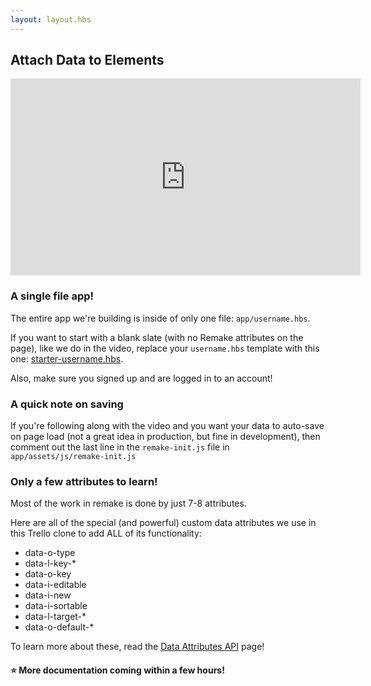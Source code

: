 ```yaml
---
layout: layout.hbs
---
```


## Attach Data to Elements

<iframe width="560" height="315" src="https://www.youtube-nocookie.com/embed/-ihDFiLa0Pc" frameborder="0" allow="accelerometer; autoplay; encrypted-media; gyroscope; picture-in-picture" allowfullscreen></iframe>

### A single file app!

The entire app we're building is inside of only one file: `app/username.hbs`.

If you want to start with a blank slate (with no Remake attributes on the page), like we do in the video, replace your `username.hbs` template with this one: [starter-username.hbs](https://gist.github.com/panphora/a1f39772ebc837b29173c5fb18887a8d).

Also, make sure you signed up and are logged in to an account!

### A quick note on saving

If you're following along with the video and you want your data to auto-save on page load (not a great idea in production, but fine in development), then comment out the last line in the `remake-init.js` file in `app/assets/js/remake-init.js`

### Only a few attributes to learn!

Most of the work in remake is done by just 7-8 attributes.

Here are all of the special (and powerful) custom data attributes we use in this Trello clone to add ALL of its functionality:

* data-o-type
* data-l-key-*
* data-o-key
* data-i-editable
* data-i-new
* data-i-sortable
* data-l-target-*
* data-o-default-*

To learn more about these, read the [Data Attributes API](http://localhost:8080/data-attributes-api/) page!



#### ⭐️ More documentation coming within a few hours! 

